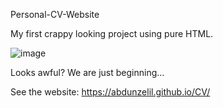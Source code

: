 Personal-CV-Website

My first crappy looking project using pure HTML.

![image](https://user-images.githubusercontent.com/93703261/173233808-f9b1f095-0ea3-4559-963e-e8a13d12e8f2.png)

Looks awful? We are just beginning...

See the website: https://abdunzelil.github.io/CV/
